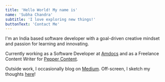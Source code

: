 ```yaml
---
title: 'Hello World! My name is'
name: 'Subha Chandra'
subtitle: 'I love exploring new things!'
buttonText: 'Contact Me'
---
```


I'm an India based software developer with a goal-driven creative mindset and passion for learning and innovating.

Currently working as a Software Developer at [Amdocs](https://www.amdocs.com/) and as a Freelance Content Writer for [Pepper Content](https://www.peppercontent.io).

Outside work, I occasionally blog on [Medium](https://subhachandra.medium.com/). Off-screen, I sketch my thoughts [here](https://pin.it/4W1Rxtj)!
